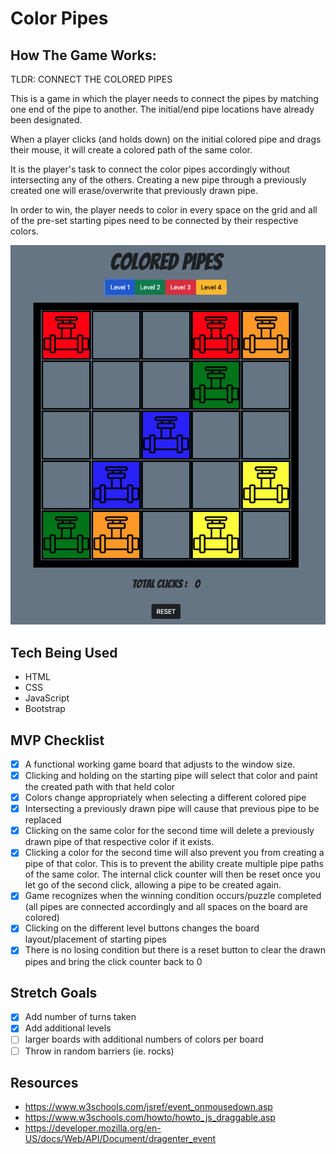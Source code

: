 # **Color Pipes**

## **How The Game Works:**
TLDR: CONNECT THE COLORED PIPES

This is a game in which the player needs to connect the pipes by matching one end of the pipe to another. The initial/end pipe locations have already been designated. 

When a player clicks (and holds down) on the initial colored pipe and drags their mouse, it will create a colored path of the same color.

It is the player's task to connect the color pipes accordingly without intersecting any of the others. Creating a new pipe through a previously created one will erase/overwrite that previously drawn pipe.

In order to win, the player needs to color in every space on the grid and all of the pre-set starting pipes need to be connected by their respective colors.

![](./img/firstproject.png)

## Tech Being Used
- HTML
- CSS
- JavaScript
- Bootstrap

## MVP Checklist
- [x] A functional working game board that adjusts to the window size.
- [x] Clicking and holding on the starting pipe will select that color and paint the created path with that held color
- [x] Colors change appropriately when selecting a different colored pipe
- [x] Intersecting a previously drawn pipe will cause that previous pipe to be replaced
- [x] Clicking on the same color for the second time will delete a previously drawn pipe of that respective color if it exists. 
- [x] Clicking a color for the second time will also prevent you from creating a pipe of that color. This is to prevent the ability create multiple pipe paths of the same color. The internal click counter will then be reset once you let go of the second click, allowing a pipe to be created again.
- [x] Game recognizes when the winning condition occurs/puzzle completed (all pipes are connected accordingly and all spaces on the board are colored)
- [x] Clicking on the different level buttons changes the board layout/placement of starting pipes
- [x] There is no losing condition but there is a reset button to clear the drawn pipes and bring the click counter back to 0

## Stretch Goals
- [x] Add number of turns taken
- [x] Add additional levels
- [ ] larger boards with additional numbers of colors per board
- [ ] Throw in random barriers (ie. rocks)

## Resources
- https://www.w3schools.com/jsref/event_onmousedown.asp
- https://www.w3schools.com/howto/howto_js_draggable.asp
- https://developer.mozilla.org/en-US/docs/Web/API/Document/dragenter_event